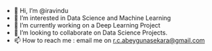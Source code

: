 - 👋 Hi, I’m @iravindu
- 👀 I’m interested in Data Science and Machine Learning
- 🌱 I’m currently working on a Deep Learning Project
- 💞️ I’m looking to collaborate on Data Science Projects.
- 📫 How to reach me : email me on r.c.abeygunasekara@gmail.com 

<!---
iravindu/iravindu is a ✨ special ✨ repository because its `README.md` (this file) appears on your GitHub profile.
You can click the Preview link to take a look at your changes.
--->
